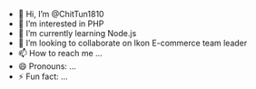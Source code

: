 - 👋 Hi, I’m @ChitTun1810
- 👀 I’m interested in PHP 
- 🌱 I’m currently learning Node.js
- 💞️ I’m looking to collaborate on Ikon E-commerce team leader
- 📫 How to reach me ...
- 😄 Pronouns: ...
- ⚡ Fun fact: ...
